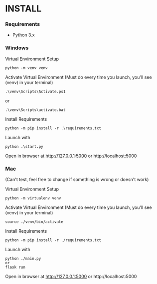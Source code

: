# INSTALL 

### Requirements
- Python 3.x

### Windows

Virtual Environment Setup

    python -m venv venv 

Activate Virtual Environment (Must do every time you launch, you'll see (venv) in your terminal) 

    .\venv\Scripts\Activate.ps1 

or 

    .\venv\Scripts\activate.bat 

Install Requirements

    python -m pip install -r .\requirements.txt

Launch with 

    python .\start.py

Open in browser at http://127.0.0.1:5000 or http://localhost:5000

### Mac
(Can't test, feel free to change if something is wrong or doesn't work)

Virtual Environment Setup

    python -m virtualenv venv 

Activate Virtual Environment (Must do every time you launch, you'll see (venv) in your terminal) 

    source ./venv/bin/activate

Install Requirements

    python -m pip install -r ./requirements.txt

Launch with 

    python ./main.py
    or
    flask run

Open in browser at http://127.0.0.1:5000 or http://localhost:5000

